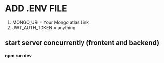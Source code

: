 # ADD .ENV FILE

1. MONGO_URI = Your Mongo atlas Link
2. JWT_AUTH_TOKEN = anything

## start server concurrently (frontent and backend)
#### npm run dev
